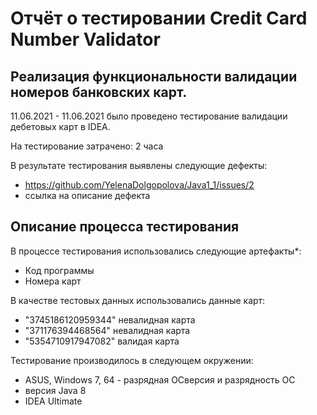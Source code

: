 # Отчёт о тестировании Credit Card Number Validator

## Реализация функциональности валидации номеров банковских карт.

11.06.2021 - 11.06.2021 было проведено тестирование валидации дебетовых карт в IDEA.

На тестирование затрачено: 2 часа

В результате тестирования выявлены следующие дефекты:
* https://github.com/YelenaDolgopolova/Java1_1/issues/2
* ссылка на описание дефекта


## Описание процесса тестирования

В процессе тестирования использовались следующие артефакты*:
* Код программы
* Номера карт

В качестве тестовых данных использовались данные карт:
* "3745186120959344" невалидная карта
* "371176394468564" невалидная карта
* "5354710917947082" валидая карта

Тестирование производилось в следующем окружении:
* ASUS, Windows 7, 64 - разрядная ОСверсия и разрядность ОС
* версия Java 8
* IDEA Ultimate
